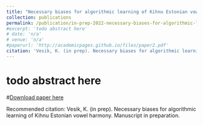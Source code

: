 ```yaml
---
title: "Necessary biases for algorithmic learning of Kihnu Estonian vowel harmony"
collection: publications
permalink: /publication/in-prep-2022-necessary-biases-for-algorithmic-learning-of-ke-vh
#excerpt: 'todo abstract here'
# date: 'n/a'
# venue: 'n/a'
#paperurl: 'http://academicpages.github.io/files/paper2.pdf'
citation: 'Vesik, K. (in prep). Necessary biases for algorithmic learning of Kihnu Estonian vowel harmony. Manuscript in preparation.'
---
```

# todo abstract here

#[Download paper here](http://academicpages.github.io/files/paper2.pdf)

Recommended citation: 
Vesik, K. (in prep). Necessary biases for algorithmic learning of Kihnu Estonian vowel harmony. Manuscript in preparation.
